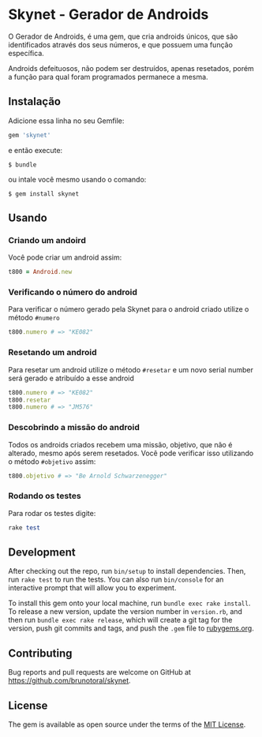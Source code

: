 # Skynet - Gerador de Androids

O Gerador de Androids, é uma gem, que cria androids únicos, que são identificados através dos seus números, e que possuem uma função específica.

Androids defeituosos, não podem ser destruídos, apenas resetados, porém a função para qual foram programados permanece a mesma.

## Instalação

Adicione essa linha no seu Gemfile:

```ruby
gem 'skynet'
```

e então execute:

    $ bundle

ou intale você mesmo usando o comando:

    $ gem install skynet

## Usando

### Criando um andoird
Você pode criar um android assim:

```ruby
t800 = Android.new
```
### Verificando o número do android
Para verificar o número gerado pela Skynet para o android criado utilize o método `#numero`

```ruby
t800.numero # => "KE082"
```

### Resetando um android
Para resetar um android utilize o método `#resetar` e um novo serial number será gerado e atribuído a esse android

```ruby
t800.numero # => "KE082"
t800.resetar
t800.numero # => "JM576"
```

### Descobrindo a missão do android
Todos os androids criados recebem uma missão, objetivo, que não é alterado, mesmo após serem resetados.
Você pode verificar isso utilizando o método `#objetivo` assim:

```ruby
t800.objetivo # => "Be Arnold Schwarzenegger"
```

### Rodando os testes
Para rodar os testes digite:
```ruby
rake test
```

## Development

After checking out the repo, run `bin/setup` to install dependencies. Then, run `rake test` to run the tests. You can also run `bin/console` for an interactive prompt that will allow you to experiment.

To install this gem onto your local machine, run `bundle exec rake install`. To release a new version, update the version number in `version.rb`, and then run `bundle exec rake release`, which will create a git tag for the version, push git commits and tags, and push the `.gem` file to [rubygems.org](https://rubygems.org).

## Contributing

Bug reports and pull requests are welcome on GitHub at https://github.com/brunotoral/skynet.

## License

The gem is available as open source under the terms of the [MIT License](https://opensource.org/licenses/MIT).
